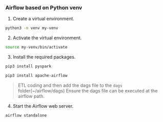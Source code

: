 ### Airflow based on Python venv

1. Create a virtual environment.
```bash
python3 -m venv my-venv
```

2. Activate the virtual environment.
```bash
source my-venv/bin/activate
```

3. Install the required packages.
```bash
pip3 install pyspark
```
```bash
pip3 install apache-airflow
```
> ETL coding and then add the dags file to the `dags` folder(~/airflow/dags)
> Ensure the dags file can be executed at the airflow path.

4. Start the Airflow web server.
```bash
airflow standalone
```